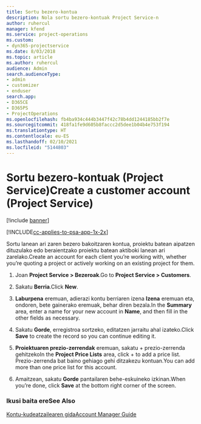 ```yaml
---
title: Sortu bezero-kontua
description: Nola sortu bezero-kontuak Project Service-n
author: ruhercul
manager: kfend
ms.service: project-operations
ms.custom:
- dyn365-projectservice
ms.date: 8/03/2018
ms.topic: article
ms.author: ruhercul
audience: Admin
search.audienceType:
- admin
- customizer
- enduser
search.app:
- D365CE
- D365PS
- ProjectOperations
ms.openlocfilehash: fb4ba934c444b3447f42c78b4dd1244185bb2f7e
ms.sourcegitcommit: 418fa1fe9d605b8faccc2d5dee1b04b4e753f194
ms.translationtype: HT
ms.contentlocale: eu-ES
ms.lasthandoff: 02/10/2021
ms.locfileid: "5144803"
---
```

# <a name="create-a-customer-account-project-service"></a><span data-ttu-id="8d375-103">Sortu bezero-kontuak (Project Service)</span><span class="sxs-lookup"><span data-stu-id="8d375-103">Create a customer account (Project Service)</span></span>

[!include [banner](../includes/psa-now-project-operations.md)]

[!INCLUDE[cc-applies-to-psa-app-1x-2x](../includes/cc-applies-to-psa-app-1x-2x.md)]

<span data-ttu-id="8d375-104">Sortu lanean ari zaren bezero bakoitzaren kontua, proiektu batean aipatzen dituzulako edo beraientzako proiektu batean aktiboki lanean ari zarelako.</span><span class="sxs-lookup"><span data-stu-id="8d375-104">Create an account for each client you’re working with, whether you’re quoting a project or actively working on an existing project for them.</span></span>  
  
1.  <span data-ttu-id="8d375-105">Joan **Project Service > Bezeroak**.</span><span class="sxs-lookup"><span data-stu-id="8d375-105">Go to **Project Service > Customers**.</span></span>  
  
2.  <span data-ttu-id="8d375-106">Sakatu **Berria**.</span><span class="sxs-lookup"><span data-stu-id="8d375-106">Click **New**.</span></span>  
  
3.  <span data-ttu-id="8d375-107">**Laburpena** eremuan, adierazi kontu berriaren izena **Izena** eremuan eta, ondoren, bete gainerako eremuak, behar diren bezala.</span><span class="sxs-lookup"><span data-stu-id="8d375-107">In the **Summary** area, enter a name for your new account in **Name**, and then fill in the other fields as necessary.</span></span>  
  
4.  <span data-ttu-id="8d375-108">Sakatu **Gorde**, erregistroa sortzeko, editatzen jarraitu ahal izateko.</span><span class="sxs-lookup"><span data-stu-id="8d375-108">Click **Save** to create the record so you can continue editing it.</span></span>  
  
5.  <span data-ttu-id="8d375-109">**Proiektuaren prezio-zerrendak** eremuan, sakatu + prezio-zerrenda gehitzeko</span><span class="sxs-lookup"><span data-stu-id="8d375-109">In the **Project Price Lists** area, click + to add a price list.</span></span> <span data-ttu-id="8d375-110">Prezio-zerrenda bat baino gehiago gehi ditzakezu kontuan.</span><span class="sxs-lookup"><span data-stu-id="8d375-110">You can add more than one price list for this account.</span></span>  
  
6.  <span data-ttu-id="8d375-111">Amaitzean, sakatu **Gorde** pantailaren behe-eskuineko izkinan.</span><span class="sxs-lookup"><span data-stu-id="8d375-111">When you’re done, click **Save** at the bottom right corner of the screen.</span></span>  
  
### <a name="see-also"></a><span data-ttu-id="8d375-112">Ikusi baita ere</span><span class="sxs-lookup"><span data-stu-id="8d375-112">See Also</span></span>  
 [<span data-ttu-id="8d375-113">Kontu-kudeatzailearen gida</span><span class="sxs-lookup"><span data-stu-id="8d375-113">Account Manager Guide</span></span>](../psa/account-manager-guide.md)
